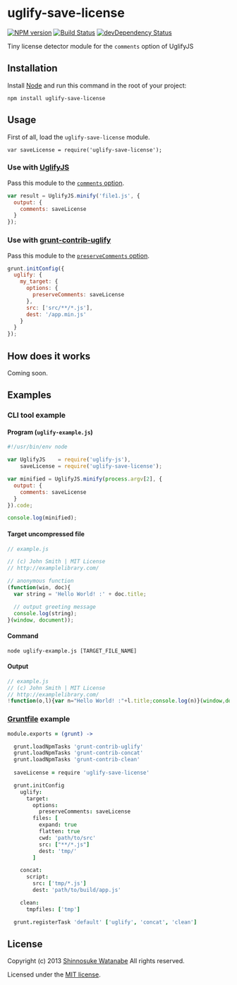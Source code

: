 # uglify-save-license

[![NPM version](https://badge.fury.io/js/uglify-save-license.png)](http://badge.fury.io/js/uglify-save-license)
[![Build Status](https://travis-ci.org/shinnn/uglify-save-license.png?branch=master)](https://travis-ci.org/shinnn/uglify-save-license)
[![devDependency Status](https://david-dm.org/shinnn/uglify-save-license/dev-status.png)](https://david-dm.org/shinnn/uglify-save-license#info=devDependencies)

Tiny license detector module for the `comments` option of UglifyJS

## Installation

Install [Node](http://nodejs.org/) and run this command in the root of your project:

```
npm install uglify-save-license
```

## Usage

First of all, load the `uglify-save-license` module.

```javacript
var saveLicense = require('uglify-save-license');
```

### Use with [UglifyJS](https://github.com/mishoo/UglifyJS2)

Pass this module to the [`comments` option](https://github.com/mishoo/UglifyJS2#keeping-comments-in-the-output).

```javascript
var result = UglifyJS.minify('file1.js', {
  output: {
    comments: saveLicense
  }
});
```

### Use with [grunt-contrib-uglify](https://github.com/gruntjs/grunt-contrib-uglify)

Pass this module to the [`preserveComments` option](https://github.com/gruntjs/grunt-contrib-uglify#preservecomments).

```javascript
grunt.initConfig({
  uglify: {
    my_target: {
      options: {
        preserveComments: saveLicense
      },    
      src: ['src/**/*.js'],
      dest: '/app.min.js' 
    }
  }
});
```

## How does it works

Coming soon.

## Examples

### CLI tool example

#### Program (`uglify-example.js`)

```javascript
#!/usr/bin/env node

var UglifyJS    = require('uglify-js'),
    saveLicense = require('uglify-save-license');

var minified = UglifyJS.minify(process.argv[2], {
  output: {
    comments: saveLicense
  }
}).code;

console.log(minified);
```

#### Target uncompressed file

```javascript
// example.js

// (c) John Smith | MIT License
// http://examplelibrary.com/

// anonymous function
(function(win, doc){
  var string = 'Hello World! :' + doc.title;

  // output greeting message
  console.log(string);
}(window, document));
```

#### Command

```
node uglify-example.js [TARGET_FILE_NAME]
```

#### Output

```javascript
// example.js
// (c) John Smith | MIT License
// http://examplelibrary.com/
!function(o,l){var n="Hello World! :"+l.title;console.log(n)}(window,document);
```

### [Gruntfile](http://gruntjs.com/getting-started#the-gruntfile) example

```coffeescript
module.exports = (grunt) ->

  grunt.loadNpmTasks 'grunt-contrib-uglify'
  grunt.loadNpmTasks 'grunt-contrib-concat'
  grunt.loadNpmTasks 'grunt-contrib-clean'
  
  saveLicense = require 'uglify-save-license'

  grunt.initConfig
    uglify:
      target:
        options:
          preserveComments: saveLicense
        files: [
          expand: true
          flatten: true
          cwd: 'path/to/src'
          src: ["**/*.js"]
          dest: 'tmp/'
        ]

    concat:
      script:
        src: ['tmp/*.js']
        dest: 'path/to/build/app.js'

    clean:
      tmpfiles: ['tmp']

  grunt.registerTask 'default' ['uglify', 'concat', 'clean']
```

## License

Copyright (c) 2013 [Shinnosuke Watanabe](https://github.com/shinnn) All rights reserved.

Licensed under the [MIT license](http://opensource.org/licenses/mit-license.php).